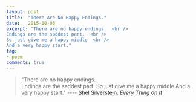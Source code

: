 ```yaml
---
layout: post
title:  "There Are No Happy Endings."
date:   2015-10-06
excerpt: "There are no happy endings.  <br />
Endings are the saddest part.  <br />
So just give me a happy middle  <br />
And a very happy start."
tag:
- poem
comments: true
---
```


>"There are no happy endings.  
Endings are the saddest part.
So just give me a happy middle
And a very happy start."
---- [Shel Silverstein](http://www.goodreads.com/author/show/435477.Shel_Silverstein), *[Every Thing on It](http://www.goodreads.com/work/quotes/15568720-every-thing-on-it)*
